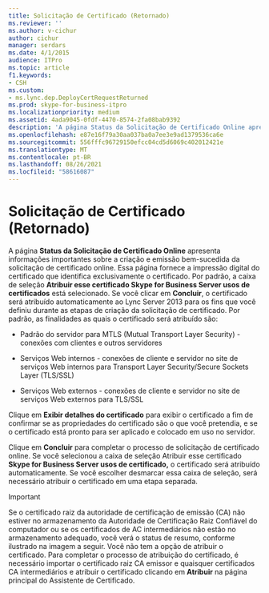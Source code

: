 ```yaml
---
title: Solicitação de Certificado (Retornado)
ms.reviewer: ''
ms.author: v-cichur
author: cichur
manager: serdars
ms.date: 4/1/2015
audience: ITPro
ms.topic: article
f1.keywords:
- CSH
ms.custom:
- ms.lync.dep.DeployCertRequestReturned
ms.prod: skype-for-business-itpro
ms.localizationpriority: medium
ms.assetid: 4ada9045-0fdf-4470-8574-2fa08bab9392
description: 'A página Status da Solicitação de Certificado Online apresenta informações importantes sobre a criação e emissão bem-sucedida da solicitação de certificado online. Essa página fornece a impressão digital do certificado que identifica exclusivamente o certificado. Por padrão, a caixa de seleção Atribuir esse certificado Skype for Business Server usos de certificados está selecionado. Se você clicar em Concluir, o certificado será atribuído automaticamente ao Lync Server 2013 para os fins que você definiu durante as etapas de criação da solicitação de certificado. Por padrão, as finalidades as quais o certificado será atribuído são:'
ms.openlocfilehash: e87e16f79a30aa037ba0a7ee3e9ad1379536ca6e
ms.sourcegitcommit: 556fffc96729150efcc04cd5d6069c402012421e
ms.translationtype: MT
ms.contentlocale: pt-BR
ms.lasthandoff: 08/26/2021
ms.locfileid: "58616087"
---
```

# <a name="certificate-request-returned"></a>Solicitação de Certificado (Retornado)
 
A página **Status da Solicitação de Certificado Online** apresenta informações importantes sobre a criação e emissão bem-sucedida da solicitação de certificado online. Essa página fornece a impressão digital do certificado que identifica exclusivamente o certificado. Por padrão, a caixa de seleção **Atribuir esse certificado Skype for Business Server usos de certificados** está selecionado. Se você clicar em **Concluir**, o certificado será atribuído automaticamente ao Lync Server 2013 para os fins que você definiu durante as etapas de criação da solicitação de certificado. Por padrão, as finalidades as quais o certificado será atribuído são:
  
- Padrão do servidor para MTLS (Mutual Transport Layer Security) - conexões com clientes e outros servidores
    
- Serviços Web internos - conexões de cliente e servidor no site de serviços Web internos para Transport Layer Security/Secure Sockets Layer (TLS/SSL)
    
- Serviços Web externos - conexões de cliente e servidor no site de serviços Web externos para TLS/SSL
    
Clique em **Exibir detalhes do certificado** para exibir o certificado a fim de confirmar se as propriedades do certificado são o que você pretendia, e se o certificado está pronto para ser aplicado e colocado em uso no servidor.
  
Clique em **Concluir** para completar o processo de solicitação de certificado online. Se você selecionou a caixa de seleção Atribuir esse certificado **Skype for Business Server usos de certificado,** o certificado será atribuído automaticamente. Se você escolher desmarcar essa caixa de seleção, será necessário atribuir o certificado em uma etapa separada. 
  
> [!IMPORTANT]
> Se o certificado raiz da autoridade de certificação de emissão (CA) não estiver no armazenamento da Autoridade de Certificação Raiz Confiável do computador ou se os certificados de AC intermediários não estão no armazenamento adequado, você verá o status de resumo, conforme ilustrado na imagem a seguir. Você não tem a opção de atribuir o certificado. Para completar o processo de atribuição do certificado, é necessário importar o certificado raiz CA emissor e quaisquer certificados CA intermediários e atribuir o certificado clicando em **Atribuir** na página principal do Assistente de Certificado.
  

